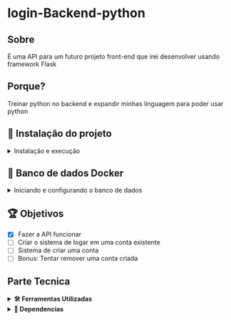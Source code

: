 # login-Backend-python

## Sobre
É uma API para um futuro projeto front-end que irei desenvolver usando framework Flask

## Porque?
Treinar python no backend e expandir minhas linguagem para poder usar python

## 🚀 Instalação do projeto
<details>
  <summary>Instalação e execução</summary>
  
  #### 1 - Clone o repositório
  - Use o comando ```git clone git@github.com:JoaoVMarques/login-backend.git```
  - Entre na pasta ```cd login-backend```

  #### 2 - Criar o ambiente virtual
  - Inicie o ambiente virtual ```python3 -m venv .venv && source .venv/bin/activate```
  
  #### 3 - Instalar as dependencias
  - Para instalar as dependencias ```python3 -m pip install -r dev-requirements.txt```

  #### 4 - Inicie o banco de dados
  - Para iniciar o banco de dados siga os passos de **Iniciando e configurando o banco de dados**
  
  #### 5 - Iniciar o servidor
  - Para iniciar o servidor ```python3 -m login_backend```

</details>


## 🐋 Banco de dados Docker
<details>
  <summary>Iniciando e configurando o banco de dados</summary>

  ⚠️ O docker precisa estar instalado e  estar na versão 1.29 ou superior ⚠️ [documentação para instalar o docker](https://docs.docker.com/compose/install/)

  para iniciar o banco de dados use o comando ```login-backend-db```

  - ⚙️ configurações padrões do banco de dados
  ```
  host: localhost
  port: 3306
  user: root
  password: password
  ```

</details>

## 🏆 Objetivos
- [x] Fazer a API funcionar
- [ ] Criar o sistema de logar em uma conta existente
- [ ] Sistema de criar uma conta
- [ ] Bonus: Tentar remover uma conta criada

## Parte Tecnica
<details>
  <summary><strong>🛠️ Ferramentas Utilizadas</strong></summary><br />

  - [Python](https://www.python.org/) Montar o projeto
  - [VsCode](https://code.visualstudio.com/) Editor de codigo fonte
</details>

<details>
  <summary><strong>🧰 Dependencias</strong></summary><br />
  
  - Todas as dependencias estão dentro de ```dev-requirements.txt```
  - [Flask](https://flask.palletsprojects.com/en/2.2.x/) Framework para o servidor 
  - [SQLAlchemy](https://www.sqlalchemy.org/) ORM
  - [pymysql](https://pypi.org/project/pymysql/) conectar o python com mysql
  - [Flake8](https://flake8.pycqa.org/en/latest/) Linter
  - [Pytest](https://docs.pytest.org/en/7.2.x/) Testes
  - [Pytest-cov](https://pytest-cov.readthedocs.io/en/latest/) Porcentagem de testes
  - [flask-expects-json](https://pypi.org/project/flask-expects-json/) Validar schemas do json
  
</details>
